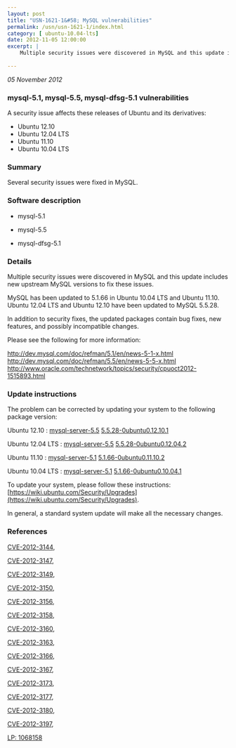 ```yaml
---
layout: post
title: "USN-1621-1&#58; MySQL vulnerabilities"
permalink: /usn/usn-1621-1/index.html
category: [ ubuntu-10.04-lts]
date: 2012-11-05 12:00:00
excerpt: |
    Multiple security issues were discovered in MySQL and this update includes new upstream MySQL versions to fix these issues.
    
--- 
```

 
 

*05 November 2012*

### mysql-5.1, mysql-5.5, mysql-dfsg-5.1 vulnerabilities

A security issue affects these releases of Ubuntu and its derivatives:

* Ubuntu 12.10
* Ubuntu 12.04 LTS
* Ubuntu 11.10
* Ubuntu 10.04 LTS

### Summary

Several security issues were fixed in MySQL. 

### Software description

* mysql-5.1 

* mysql-5.5 

* mysql-dfsg-5.1 

### Details

Multiple security issues were discovered in MySQL and this update includes new upstream MySQL versions to fix these issues.

MySQL has been updated to 5.1.66 in Ubuntu 10.04 LTS and Ubuntu 11.10. Ubuntu 12.04 LTS and Ubuntu 12.10 have been updated to MySQL 5.5.28.

In addition to security fixes, the updated packages contain bug fixes, new features, and possibly incompatible changes.

Please see the following for more information:

http://dev.mysql.com/doc/refman/5.1/en/news-5-1-x.html http://dev.mysql.com/doc/refman/5.5/en/news-5-5-x.html http://www.oracle.com/technetwork/topics/security/cpuoct2012-1515893.html 

### Update instructions

The problem can be corrected by updating your system to the following package version:

Ubuntu 12.10
 : [mysql-server-5.5](https://launchpad.net/ubuntu/+source/mysql-5.5) <span> [5.5.28-0ubuntu0.12.10.1](https://launchpad.net/ubuntu/+source/mysql-5.5/5.5.28-0ubuntu0.12.10.1) </span> 

Ubuntu 12.04 LTS
 : [mysql-server-5.5](https://launchpad.net/ubuntu/+source/mysql-5.5) <span> [5.5.28-0ubuntu0.12.04.2](https://launchpad.net/ubuntu/+source/mysql-5.5/5.5.28-0ubuntu0.12.04.2) </span> 

Ubuntu 11.10
 : [mysql-server-5.1](https://launchpad.net/ubuntu/+source/mysql-5.1) <span> [5.1.66-0ubuntu0.11.10.2](https://launchpad.net/ubuntu/+source/mysql-5.1/5.1.66-0ubuntu0.11.10.2) </span> 

Ubuntu 10.04 LTS
 : [mysql-server-5.1](https://launchpad.net/ubuntu/+source/mysql-dfsg-5.1) <span> [5.1.66-0ubuntu0.10.04.1](https://launchpad.net/ubuntu/+source/mysql-dfsg-5.1/5.1.66-0ubuntu0.10.04.1) </span> 

To update your system, please follow these instructions: [https://wiki.ubuntu.com/Security/Upgrades](https://wiki.ubuntu.com/Security/Upgrades).

In general, a standard system update will make all the necessary changes. 

### References

 
 [CVE-2012-3144](http://people.ubuntu.com/~ubuntu-security/cve/CVE-2012-3144), 

 [CVE-2012-3147](http://people.ubuntu.com/~ubuntu-security/cve/CVE-2012-3147), 

 [CVE-2012-3149](http://people.ubuntu.com/~ubuntu-security/cve/CVE-2012-3149), 

 [CVE-2012-3150](http://people.ubuntu.com/~ubuntu-security/cve/CVE-2012-3150), 

 [CVE-2012-3156](http://people.ubuntu.com/~ubuntu-security/cve/CVE-2012-3156), 

 [CVE-2012-3158](http://people.ubuntu.com/~ubuntu-security/cve/CVE-2012-3158), 

 [CVE-2012-3160](http://people.ubuntu.com/~ubuntu-security/cve/CVE-2012-3160), 

 [CVE-2012-3163](http://people.ubuntu.com/~ubuntu-security/cve/CVE-2012-3163), 

 [CVE-2012-3166](http://people.ubuntu.com/~ubuntu-security/cve/CVE-2012-3166), 

 [CVE-2012-3167](http://people.ubuntu.com/~ubuntu-security/cve/CVE-2012-3167), 

 [CVE-2012-3173](http://people.ubuntu.com/~ubuntu-security/cve/CVE-2012-3173), 

 [CVE-2012-3177](http://people.ubuntu.com/~ubuntu-security/cve/CVE-2012-3177), 

 [CVE-2012-3180](http://people.ubuntu.com/~ubuntu-security/cve/CVE-2012-3180), 

 [CVE-2012-3197](http://people.ubuntu.com/~ubuntu-security/cve/CVE-2012-3197), 

 [LP: 1068158](https://launchpad.net/bugs/1068158)
 

